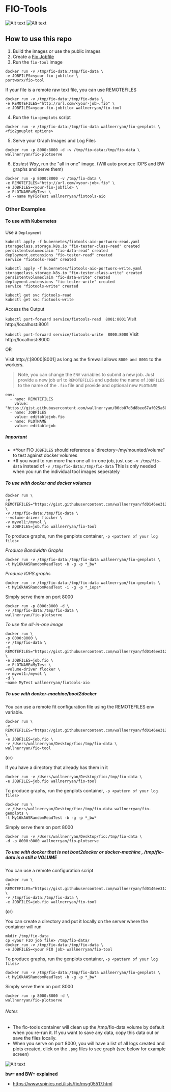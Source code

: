 # FIO-Tools

![Alt text](http://i.imgur.com/3oFD3XP.png "Plot Example")
![Alt text](http://i.imgur.com/5vUItaO.png "Plot Example")

## How to use this repo

1. Build the images or use the public images
2. Create a [Fio Jobfile](http://www.bluestop.org/fio/HOWTO.txt)
3. Run the `fio-tool` image

  ```
  docker run -v /tmp/fio-data:/tmp/fio-data \
  -e JOBFILES=<your-fio-jobfile> \
  portworx/fio-tool
  ```
If your file is a remote raw text file, you can use REMOTEFILES 

  ```
  docker run -v /tmp/fio-data:/tmp/fio-data \
  -e REMOTEFILES="http://url.com/<your-job>.fio" \
  -e JOBFILES=<your-fio-jobfile> wallnerryan/fio-tool
  ```
4. Run the `fio-genplots` script

  ```
  docker run -v /tmp/fio-data:/tmp/fio-data wallnerryan/fio-genplots \
  <fio2gnuplot options>
  ```
5. Serve your Graph Images and Log Files

  ```
  docker run -p 8000:8000 -d -v /tmp/fio-data:/tmp/fio-data \
  wallnerryan/fio-plotserve
  ```
6. *Easiest Way*, run the "all in one" image. (Will auto produce IOPS and BW graphs and serve them)

  ```
  docker run -p 8000:8000 -v /tmp/fio-data \
  -e REMOTEFILES="http://url.com/<your-job>.fio" \
  -e JOBFILES=<your-fio-jobfile> \
  -e PLOTNAME=MyTest \
  -d --name MyFioTest wallnerryan/fiotools-aio
  ```

### Other Examples

#### To use with Kubernetes

Use a `Deployment`

```
kubectl apply -f kubernetes/fiotools-aio-portworx-read.yaml
storageclass.storage.k8s.io "fio-tester-class-read" created
persistentvolumeclaim "fio-data-read" created
deployment.extensions "fio-tester-read" created
service "fiotools-read" created

kubectl apply -f kubernetes/fiotools-aio-portworx-write.yaml
storageclass.storage.k8s.io "fio-tester-class-write" created
persistentvolumeclaim "fio-data-write" created
deployment.extensions "fio-tester-write" created
service "fiotools-write" created

kubectl get svc fiotools-read
kubectl get svc fiotools-write
```

Access the Output

`kubectl port-forward service/fiotools-read  8001:8001`
Visit http://localhost:8001

`kubectl port-forward service/fiotools-write  8000:8000`
Visit http://localhost:8000

OR

Visit http://<Node-IP>:[8000|8001] as long as the firewall allows `8000 and 8001` to the workers.


> Note, you can change the `ENV` variables to submit a new job. Just provide a new job url to `REMOTEFILES` and update the name of `JOBFILES` to the name of the `.fio` file and provide and optional new `PLOTNAME`

```
env:
  - name: REMOTEFILES
    value: "https://gist.githubusercontent.com/wallnerryan/06cb07d3d8bee67af025a60a88da053f/raw/a46d97f30b79c2a2a6b42333e7114d85e84c450f/editablejob.fio"
  - name: JOBFILES
    value: editablejob.fio
  - name: PLOTNAME
    value: editablejob
```

##### *Important*
- *Your FIO `JOBFILES` should reference a `directory=/my/mounted/volume" to test against docker volumes
- *If you want to run more than one all-in-one job, just use `-v /tmp/fio-data` instead of `-v /tmp/fio-data:/tmp/fio-data` This is only needed when you run the individual tool images seperately 

##### To use with docker and docker volumes 
```
docker run \
-e REMOTEFILES="https://gist.githubusercontent.com/wallnerryan/fd0146ee3122278d7b5f/raw/cdd8de476abbecb5fb5c56239ab9b6eb3cec3ed5/job.fio" \
-v /tmp/fio-data:/tmp/fio-data \
--volume-driver flocker \
-v myvol1:/myvol \
-e JOBFILES=job.fio wallnerryan/fio-tool
```

To produce graphs, run the genplots container, `-p <pattern of your log files>`

*Produce Bandwidth Graphs*
```
docker run -v /tmp/fio-data:/tmp/fio-data wallnerryan/fio-genplots \
-t My16kAWSRandomReadTest -b -g -p *_bw*
```

*Produce IOPS graphs*
```
docker run -v /tmp/fio-data:/tmp/fio-data wallnerryan/fio-genplots \
-t My16kAWSRandomReadTest -i -g -p *_iops*
```

Simply serve them on port 8000
```
docker run -p 8000:8000 -d \
-v /tmp/fio-data:/tmp/fio-data \
wallnerryan/fio-plotserve
```

*To use the all-in-one image*
```
docker run \
-p 8000:8000 \
-v /tmp/fio-data \
-e REMOTEFILES="https://gist.githubusercontent.com/wallnerryan/fd0146ee3122278d7b5f/raw/006ff707bc1a4aae570b33f4f4cd7729f7d88f43/job.fio" \
-e JOBFILES=job.fio \
-e PLOTNAME=MyTest \
—volume-driver flocker \
-v myvol1:/myvol \
-d \
—name MyTest wallnerryan/fiotools-aio
```

##### To use with docker-machine/boot2docker

You can use a remote fit configuration file using the REMOTEFILES env variable.
```
docker run \
-e REMOTEFILES="https://gist.githubusercontent.com/wallnerryan/fd0146ee3122278d7b5f/raw/d089b6321746fe2928ce3f89fe64b437d1f669df/job.fio" \
-e JOBFILES=job.fio \
-v /Users/wallnerryan/Desktop/fio:/tmp/fio-data \
wallnerryan/fio-tool
```

(or)

If you have a directory that already has them in it
```
docker run -v /Users/wallnerryan/Desktop/fio:/tmp/fio-data \
-e JOBFILES=job.fio wallnerryan/fio-tool
```

To produce graphs, run the genplots container, `-p <pattern of your log files>`
```
docker run \
-v /Users/wallnerryan/Desktop/fio:/tmp/fio-data wallnerryan/fio-genplots \
-t My16kAWSRandomReadTest -b -g -p *_bw*
```

Simply serve them on port 8000
```
docker run -v /Users/wallnerryan/Desktop/fio:/tmp/fio-data \
-d -p 8000:8000 wallnerryan/fio-plotserve
```

#####  To use with docker that is *not* boot2docker or docker-machine , /tmp/fio-data is a still a VOLUME

You can use a remote configuration script
```
docker run \
-e REMOTEFILES="https://gist.githubusercontent.com/wallnerryan/fd0146ee3122278d7b5f/raw/2eb7d0ae9b77fa5a93662fe8088df2d83fff9ab2/job.fio" \
-v /tmp/fio-data:/tmp/fio-data \
-e JOBFILES=job.fio wallnerryan/fio-tool
```
(or)

You can create a directory and put it locally on the server where the container will run
```
mkdir /tmp/fio-data
cp <your FIO job file> /tmp/fio-data/
docker run -v /tmp/fio-data:/tmp/fio-data \
-e JOBFILES=<your FIO job> wallnerryan/fio-tool
```

To produce graphs, run the genplots container, `-p <pattern of your log files>`
```
docker run -v /tmp/fio-data:/tmp/fio-data wallnerryan/fio-genplots \
-t My16kAWSRandomReadTest -b -g -p *_bw*
```

Simply serve them on port 8000
```
docker run -p 8000:8000 -d \
wallnerryan/fio-plotserve
```

###### Notes

- The fio-tools container will clean up the /tmp/fio-data volume by default when you re-run it. If you want to save any data, copy this data out or save the files locally.
- When you serve on port 8000, you will have a list of all logs created and plots created, click on the `.png` files to see graph (see below for example screen)


![Alt text](http://i.imgur.com/nksQkZi.png "Served Files")

**bw= and BW= explained**
 - https://www.spinics.net/lists/fio/msg05517.html 
